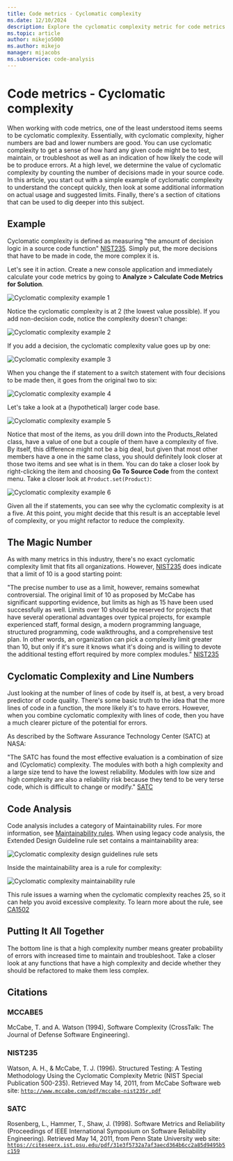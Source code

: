 ```yaml
---
title: Code metrics - Cyclomatic complexity
ms.date: 12/10/2024
description: Explore the cyclomatic complexity metric for code metrics in Visual Studio and estimate the difficulty to test, maintain, and troubleshoot your code.
ms.topic: article
author: mikejo5000
ms.author: mikejo
manager: mijacobs
ms.subservice: code-analysis
---
```


# Code metrics - Cyclomatic complexity

When working with code metrics, one of the least understood items seems to be cyclomatic complexity. Essentially, with cyclomatic complexity, higher numbers are bad and lower numbers are good. You can use cyclomatic complexity to get a sense of how hard any given code might be to test, maintain, or troubleshoot as well as an indication of how likely the code will be to produce errors. At a high level, we determine the value of cyclomatic complexity by counting the number of decisions made in your source code. In this article, you start out with a simple example of cyclomatic complexity to understand the concept quickly, then look at some additional information on actual usage and suggested limits. Finally, there's a section of citations that can be used to dig deeper into this subject.

## Example

Cyclomatic complexity is defined as measuring "the amount of decision logic in a source code function" [NIST235](#nist235). Simply put, the more decisions that have to be made in code, the more complex it is.

Let's see it in action. Create a new console application and immediately calculate your code metrics by going to **Analyze > Calculate Code Metrics for Solution**.

![Cyclomatic complexity example 1](media/cyclomatic-complexity-example-1.png)

Notice the cyclomatic complexity is at 2 (the lowest value possible). If you add non-decision code, notice the complexity doesn't change:

![Cyclomatic complexity example 2](media/cyclomatic-complexity-example-2.png)

If you add a decision, the cyclomatic complexity value goes up by one:

![Cyclomatic complexity example 3](media/cyclomatic-complexity-example-3.png)

When you change the if statement to a switch statement with four decisions to be made then, it goes from the original two to six:

![Cyclomatic complexity example 4](media/cyclomatic-complexity-example-4.png)

Let's take a look at a (hypothetical) larger code base.

![Cyclomatic complexity example 5](media/cyclomatic-complexity-example-5.png)

Notice that most of the items, as you drill down into the Products_Related class, have a value of one but a couple of them have a complexity of five. By itself, this difference might not be a big deal, but given that most other members have a one in the same class, you should definitely look closer at those two items and see what is in them. You can do take a closer look by right-clicking the item and choosing **Go To Source Code** from the context menu. Take a closer look at `Product.set(Product)`:

![Cyclomatic complexity example 6](media/cyclomatic-complexity-example-6.png)

Given all the if statements, you can see why the cyclomatic complexity is at a five. At this point, you might decide that this result is an acceptable level of complexity, or you might refactor to reduce the complexity.

## The Magic Number

As with many metrics in this industry, there's no exact cyclomatic complexity limit that fits all organizations. However, [NIST235](#nist235) does indicate that a limit of 10 is a good starting point:

"The precise number to use as a limit, however, remains somewhat controversial. The original limit of 10 as proposed by McCabe has significant supporting evidence, but limits as high as 15 have been used successfully as well. Limits over 10 should be reserved for projects that have several operational advantages over typical projects, for example experienced staff, formal design, a modern programming language, structured programming, code walkthroughs, and a comprehensive test plan. In other words, an organization can pick a complexity limit greater than 10, but only if it's sure it knows what it's doing and is willing to devote the additional testing effort required by more complex modules." [NIST235](#nist235)

## Cyclomatic Complexity and Line Numbers

Just looking at the number of lines of code by itself is, at best, a very broad predictor of code quality. There's some basic truth to the idea that the more lines of code in a function, the more likely it's to have errors. However, when you combine cyclomatic complexity with lines of code, then you have a much clearer picture of the potential for errors.

As described by the Software Assurance Technology Center (SATC) at NASA:

"The SATC has found the most effective evaluation is a combination of size and (Cyclomatic) complexity. The modules with both a high complexity and a large size tend to have the lowest reliability. Modules with low size and high complexity are also a reliability risk because they tend to be very terse code, which is difficult to change or modify." [SATC](#satc)

## Code Analysis

Code analysis includes a category of Maintainability rules. For more information, see [Maintainability rules](/dotnet/fundamentals/code-analysis/quality-rules/maintainability-warnings). When using legacy code analysis, the Extended Design Guideline rule set contains a maintainability area:

![Cyclomatic complexity design guidelines rule sets](media/cyclomatic-complexity-design-guidelines.png)

Inside the maintainability area is a rule for complexity:

![Cyclomatic complexity maintainability rule](media/cyclomatic-complexity-maintainability-rule.png)

This rule issues a warning when the cyclomatic complexity reaches 25, so it can help you avoid excessive complexity. To learn more about the rule, see [CA1502](/dotnet/fundamentals/code-analysis/quality-rules/ca1502)

## Putting It All Together

The bottom line is that a high complexity number means greater probability of errors with increased time to maintain and troubleshoot. Take a closer look at any functions that have a high complexity and decide whether they should be refactored to make them less complex.

## Citations

### MCCABE5

McCabe, T. and A. Watson (1994), Software Complexity (CrossTalk: The Journal of Defense Software Engineering).

### NIST235

Watson, A. H., & McCabe, T. J. (1996). Structured Testing: A Testing Methodology Using the Cyclomatic Complexity Metric (NIST Special Publication 500-235). Retrieved May 14, 2011, from McCabe Software web site: [`http://www.mccabe.com/pdf/mccabe-nist235r.pdf`](http://www.mccabe.com/pdf/mccabe-nist235r.pdf)

### SATC

Rosenberg, L., Hammer, T., Shaw, J. (1998). Software Metrics and Reliability (Proceedings of IEEE International Symposium on Software Reliability Engineering). Retrieved May 14, 2011, from Penn State University web site: [`https://citeseerx.ist.psu.edu/pdf/31e3f5732a7af3aecd364b6cc2a85d9495b5c159`](https://citeseerx.ist.psu.edu/pdf/31e3f5732a7af3aecd364b6cc2a85d9495b5c159)
